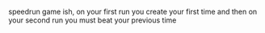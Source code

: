 speedrun game ish,
on your first run you create your first time and then on your second run you must beat your previous time